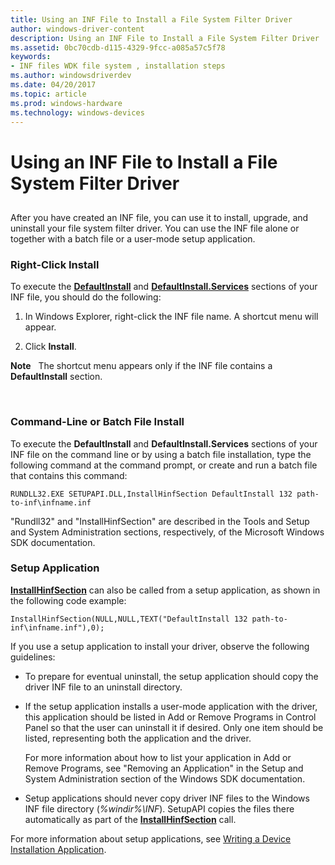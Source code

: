 ```yaml
---
title: Using an INF File to Install a File System Filter Driver
author: windows-driver-content
description: Using an INF File to Install a File System Filter Driver
ms.assetid: 0bc70cdb-d115-4329-9fcc-a085a57c5f78
keywords:
- INF files WDK file system , installation steps
ms.author: windowsdriverdev
ms.date: 04/20/2017
ms.topic: article
ms.prod: windows-hardware
ms.technology: windows-devices
---
```


# Using an INF File to Install a File System Filter Driver


## <span id="ddk_using_an_inf_file_to_install_a_file_system_filter_driver_if"></span><span id="DDK_USING_AN_INF_FILE_TO_INSTALL_A_FILE_SYSTEM_FILTER_DRIVER_IF"></span>


After you have created an INF file, you can use it to install, upgrade, and uninstall your file system filter driver. You can use the INF file alone or together with a batch file or a user-mode setup application.

### <span id="Right-Click_Install"></span><span id="right-click_install"></span><span id="RIGHT-CLICK_INSTALL"></span>Right-Click Install

To execute the [**DefaultInstall**](https://msdn.microsoft.com/library/windows/hardware/ff547356) and [**DefaultInstall.Services**](https://msdn.microsoft.com/library/windows/hardware/ff547360) sections of your INF file, you should do the following:

1.  In Windows Explorer, right-click the INF file name. A shortcut menu will appear.

2.  Click **Install**.

**Note**   The shortcut menu appears only if the INF file contains a **DefaultInstall** section.

 

### <span id="Command-Line_or_Batch_File_Install"></span><span id="command-line_or_batch_file_install"></span><span id="COMMAND-LINE_OR_BATCH_FILE_INSTALL"></span>Command-Line or Batch File Install

To execute the **DefaultInstall** and **DefaultInstall.Services** sections of your INF file on the command line or by using a batch file installation, type the following command at the command prompt, or create and run a batch file that contains this command:

```
RUNDLL32.EXE SETUPAPI.DLL,InstallHinfSection DefaultInstall 132 path-to-inf\infname.inf
```

"Rundll32" and "InstallHinfSection" are described in the Tools and Setup and System Administration sections, respectively, of the Microsoft Windows SDK documentation.

### <span id="Setup_Application"></span><span id="setup_application"></span><span id="SETUP_APPLICATION"></span>Setup Application

[**InstallHinfSection**](https://msdn.microsoft.com/library/windows/desktop/aa376957) can also be called from a setup application, as shown in the following code example:

```
InstallHinfSection(NULL,NULL,TEXT("DefaultInstall 132 path-to-inf\infname.inf"),0); 
```

If you use a setup application to install your driver, observe the following guidelines:

-   To prepare for eventual uninstall, the setup application should copy the driver INF file to an uninstall directory.

-   If the setup application installs a user-mode application with the driver, this application should be listed in Add or Remove Programs in Control Panel so that the user can uninstall it if desired. Only one item should be listed, representing both the application and the driver.

    For more information about how to list your application in Add or Remove Programs, see "Removing an Application" in the Setup and System Administration section of the Windows SDK documentation.

-   Setup applications should never copy driver INF files to the Windows INF file directory (*%windir%\\INF*). SetupAPI copies the files there automatically as part of the [**InstallHinfSection**](https://msdn.microsoft.com/library/windows/desktop/aa376957) call.

For more information about setup applications, see [Writing a Device Installation Application](https://msdn.microsoft.com/library/windows/hardware/ff554015).

 

 




